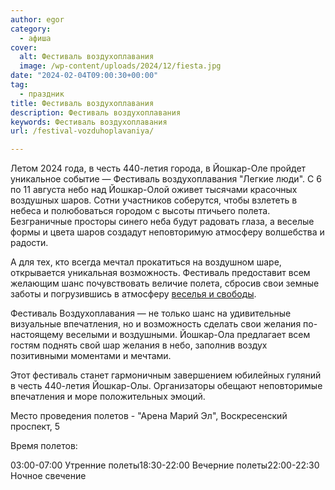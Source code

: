 ```yaml
---
author: egor
category:
  - афиша
cover:
  alt: Фестиваль воздухоплавания
  image: /wp-content/uploads/2024/12/fiesta.jpg
date: "2024-02-04T09:00:30+00:00"
tag:
  - праздник
title: Фестиваль воздухоплавания
description: Фестиваль воздухоплавания
keywords: Фестиваль воздухоплавания
url: /festival-vozduhoplavaniya/

---
```

Летом 2024 года, в честь 440-летия города, в Йошкар-Оле пройдет уникальное событие — Фестиваль воздухоплавания "Легкие люди".
С 6 по 11 августа небо над Йошкар-Олой оживет тысячами красочных воздушных шаров. Сотни участников соберутся, чтобы взлететь в небеса и полюбоваться городом с высоты птичьего полета. Безграничные просторы синего неба будут радовать глаза, а веселые формы и цвета шаров создадут неповторимую атмосферу волшебства и радости.

А для тех, кто всегда мечтал прокатиться на воздушном шаре, открывается уникальная возможность. Фестиваль предоставит всем желающим шанс почувствовать величие полета, сбросив свои земные заботы и погрузившись в атмосферу [веселья и свободы](/progulka-na-vozdushnom-share/).

Фестиваль Воздухоплавания — не только шанс на удивительные визуальные впечатления, но и возможность сделать свои желания по-настоящему веселыми и воздушными. Йошкар-Ола предлагает всем гостям поднять свой шар желания в небо, заполнив воздух позитивными моментами и мечтами.

Этот фестиваль станет гармоничным завершением юбилейных гуляний в честь 440-летия Йошкар-Олы. Организаторы обещают неповторимые впечатления и море положительных эмоций.

Место проведения полетов \- "Арена Марий Эл", Воскресенский проспект, 5

Время полетов:

03:00-07:00 Утренние полеты18:30-22:00 Вечерние полеты22:00-22:30 Ночное свечение
